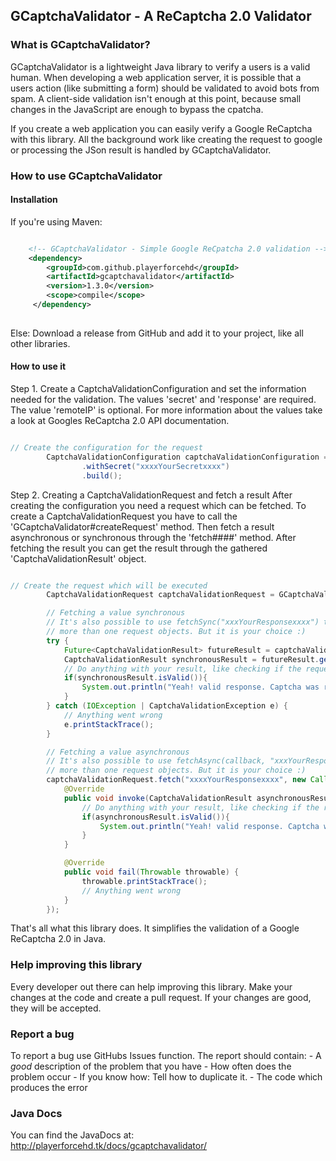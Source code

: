 ## GCaptchaValidator - A ReCaptcha 2.0 Validator

### What is GCaptchaValidator?

GCaptchaValidator is a lightweight Java library to verify a users is a valid human.
When developing a web application server, it is possible that a users action (like submitting
a form) should be validated to avoid bots from spam. A client-side validation isn't enough at this point,
because small changes in the JavaScript are enough to bypass the cpatcha.

If you create a web application you can easily verify a Google ReCaptcha with this library.
All the background work like creating the request to google or processing the JSon result
is handled by GCaptchaValidator.

### How to use GCaptchaValidator

#### Installation

If you're using Maven:
```xml

    <!-- GCaptchaValidator - Simple Google ReCpatcha 2.0 validation -->
    <dependency>
        <groupId>com.github.playerforcehd</groupId>
        <artifactId>gcaptchavalidator</artifactId>
        <version>1.3.0</version>
        <scope>compile</scope>
     </dependency>
    
```

Else:
Download a release from GitHub and add it to your project,
like all other libraries.

#### How to use it

Step 1.
Create a CaptchaValidationConfiguration and set the information needed for the validation.
The values 'secret' and 'response' are required.
The value 'remoteIP' is optional.
For more information about the values take a look at Googles
ReCaptcha 2.0 API documentation.

```java

// Create the configuration for the request
        CaptchaValidationConfiguration captchaValidationConfiguration = GCaptchaValidator.createConfigurationBuilder()
                .withSecret("xxxxYourSecretxxxx")
                .build();

```

Step 2. Creating a CaptchaValidationRequest and fetch a result
After creating the configuration you need a request which can be fetched.
To create a CaptchaValidationRequest you have to call the 'GCaptchaValidator#createRequest' method.
Then fetch a result asynchronous or synchronous through the 'fetch####' method.
After fetching the result you can get the result through the gathered 'CaptchaValidationResult' object.

```java

// Create the request which will be executed
        CaptchaValidationRequest captchaValidationRequest = GCaptchaValidator.createRequest(captchaValidationConfiguration);

        // Fetching a value synchronous
        // It's also possible to use fetchSync("xxxYourResponsexxxx") to prevent yourself from creating
        // more than one request objects. But it is your choice :)
        try {
            Future<CaptchaValidationResult> futureResult = captchaValidationRequest.fetch("xxxxYourResponsexxxx");
            CaptchaValidationResult synchronousResult = futureResult.get();
            // Do anything with your result, like checking if the request was a success
            if(synchronousResult.isValid()){
                System.out.println("Yeah! valid response. Captcha was really filled out by the user!");
            }
        } catch (IOException | CaptchaValidationException e) {
            // Anything went wrong
            e.printStackTrace();
        }

        // Fetching a value asynchronous
        // It's also possible to use fetchAsync(callback, "xxxYourResponsexxxx") to prevent yourself from creating
        // more than one request objects. But it is your choice :)
        captchaValidationRequest.fetch("xxxxYourResponsexxxx", new Callback<CaptchaValidationResult>() {
            @Override
            public void invoke(CaptchaValidationResult asynchronousResult) {
                // Do anything with your result, like checking if the request was a success
                if(asynchronousResult.isValid()){
                    System.out.println("Yeah! valid response. Captcha was really filled out by the user!");
                }
            }

            @Override
            public void fail(Throwable throwable) {
                throwable.printStackTrace();
                // Anything went wrong
            }
        });

```

That's all what this library does.
It simplifies the validation of a Google ReCaptcha 2.0
in Java.

### Help improving this library

Every developer out there can help improving this library.
Make your changes at the code and create a pull request.
If your changes are good, they will be accepted.

### Report a bug

To report a bug use GitHubs Issues function.
The report should contain:
    - A *good* description of the problem that you have
    - How often does the problem occur
    - If you know how: Tell how to duplicate it.
    - The code which produces the error
    
### Java Docs

You can find the JavaDocs at: http://playerforcehd.tk/docs/gcaptchavalidator/


